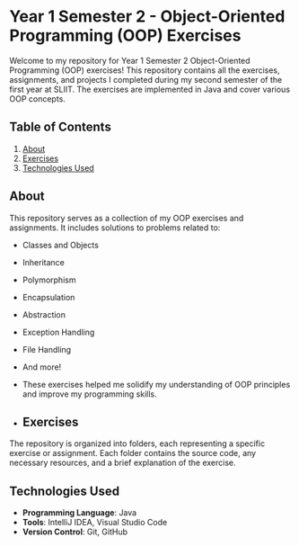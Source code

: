 # Year 1 Semester 2 - Object-Oriented Programming (OOP) Exercises

Welcome to my repository for Year 1 Semester 2 Object-Oriented Programming (OOP) exercises! This repository contains all the exercises, assignments, and projects I completed during my second semester of the first year at SLIIT. The exercises are implemented in Java and cover various OOP concepts.

## Table of Contents
1. [About](#about)
2. [Exercises](#exercises)
3. [Technologies Used](#technologies-used)

## About
This repository serves as a collection of my OOP exercises and assignments. It includes solutions to problems related to:
- Classes and Objects
- Inheritance
- Polymorphism
- Encapsulation
- Abstraction
- Exception Handling
- File Handling
- And more!

- These exercises helped me solidify my understanding of OOP principles and improve my programming skills.

- ## Exercises
The repository is organized into folders, each representing a specific exercise or assignment.
Each folder contains the source code, any necessary resources, and a brief explanation of the exercise.

## Technologies Used
- **Programming Language**: Java
- **Tools**: IntelliJ IDEA, Visual Studio Code
- **Version Control**: Git, GitHub
